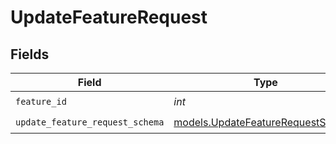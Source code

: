 # UpdateFeatureRequest


## Fields

| Field                                                                        | Type                                                                         | Required                                                                     | Description                                                                  |
| ---------------------------------------------------------------------------- | ---------------------------------------------------------------------------- | ---------------------------------------------------------------------------- | ---------------------------------------------------------------------------- |
| `feature_id`                                                                 | *int*                                                                        | :heavy_check_mark:                                                           | N/A                                                                          |
| `update_feature_request_schema`                                              | [models.UpdateFeatureRequestSchema](../models/updatefeaturerequestschema.md) | :heavy_check_mark:                                                           | N/A                                                                          |